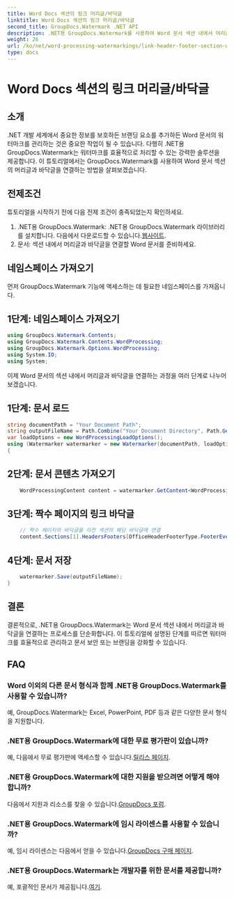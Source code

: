 ```yaml
---
title: Word Docs 섹션의 링크 머리글/바닥글
linktitle: Word Docs 섹션의 링크 머리글/바닥글
second_title: GroupDocs.Watermark .NET API
description: .NET용 GroupDocs.Watermark를 사용하여 Word 문서 섹션 내에서 머리글과 바닥글을 효율적으로 연결하는 방법을 알아보세요. 문서 관리 및 보안.
weight: 26
url: /ko/net/word-processing-watermarkings/link-header-footer-section-word-docs/
type: docs
---
```

# Word Docs 섹션의 링크 머리글/바닥글

## 소개
.NET 개발 세계에서 중요한 정보를 보호하든 브랜딩 요소를 추가하든 Word 문서의 워터마크를 관리하는 것은 중요한 작업이 될 수 있습니다. 다행히 .NET용 GroupDocs.Watermark는 워터마크를 효율적으로 처리할 수 있는 강력한 솔루션을 제공합니다. 이 튜토리얼에서는 GroupDocs.Watermark를 사용하여 Word 문서 섹션의 머리글과 바닥글을 연결하는 방법을 살펴보겠습니다.
## 전제조건
튜토리얼을 시작하기 전에 다음 전제 조건이 충족되었는지 확인하세요.
1. .NET용 GroupDocs.Watermark: .NET용 GroupDocs.Watermark 라이브러리를 설치합니다. 다음에서 다운로드할 수 있습니다.[웹사이트](https://releases.groupdocs.com/Watermark/net/).
2. 문서: 섹션 내에서 머리글과 바닥글을 연결할 Word 문서를 준비하세요.

## 네임스페이스 가져오기
먼저 GroupDocs.Watermark 기능에 액세스하는 데 필요한 네임스페이스를 가져옵니다.
## 1단계: 네임스페이스 가져오기
```csharp
using GroupDocs.Watermark.Contents;
using GroupDocs.Watermark.Contents.WordProcessing;
using GroupDocs.Watermark.Options.WordProcessing;
using System.IO;
using System;
```
이제 Word 문서의 섹션 내에서 머리글과 바닥글을 연결하는 과정을 여러 단계로 나누어 보겠습니다.
## 1단계: 문서 로드
```csharp
string documentPath = "Your Document Path";
string outputFileName = Path.Combine("Your Document Directory", Path.GetFileName(documentPath));
var loadOptions = new WordProcessingLoadOptions();
using (Watermarker watermarker = new Watermarker(documentPath, loadOptions))
{
```
## 2단계: 문서 콘텐츠 가져오기
```csharp
    WordProcessingContent content = watermarker.GetContent<WordProcessingContent>();
```
## 3단계: 짝수 페이지의 링크 바닥글
```csharp
    // 짝수 페이지의 바닥글을 이전 섹션의 해당 바닥글에 연결
    content.Sections[1].HeadersFooters[OfficeHeaderFooterType.FooterEven].IsLinkedToPrevious = true;
```
## 4단계: 문서 저장
```csharp
    watermarker.Save(outputFileName);
}
```

## 결론
결론적으로, .NET용 GroupDocs.Watermark는 Word 문서 섹션 내에서 머리글과 바닥글을 연결하는 프로세스를 단순화합니다. 이 튜토리얼에 설명된 단계를 따르면 워터마크를 효율적으로 관리하고 문서 보안 또는 브랜딩을 강화할 수 있습니다.
## FAQ
### Word 이외의 다른 문서 형식과 함께 .NET용 GroupDocs.Watermark를 사용할 수 있습니까?
예, GroupDocs.Watermark는 Excel, PowerPoint, PDF 등과 같은 다양한 문서 형식을 지원합니다.
### .NET용 GroupDocs.Watermark에 대한 무료 평가판이 있습니까?
예, 다음에서 무료 평가판에 액세스할 수 있습니다.[릴리스 페이지](https://releases.groupdocs.com/).
### .NET용 GroupDocs.Watermark에 대한 지원을 받으려면 어떻게 해야 합니까?
 다음에서 지원과 리소스를 찾을 수 있습니다.[GroupDocs 포럼](https://forum.groupdocs.com/c/watermark/19).
### .NET용 GroupDocs.Watermark에 임시 라이센스를 사용할 수 있습니까?
 예, 임시 라이센스는 다음에서 얻을 수 있습니다.[GroupDocs 구매 페이지](https://purchase.groupdocs.com/temporary-license/).
### .NET용 GroupDocs.Watermark는 개발자를 위한 문서를 제공합니까?
 예, 포괄적인 문서가 제공됩니다.[여기](https://tutorials.groupdocs.com/Watermark/net/).
